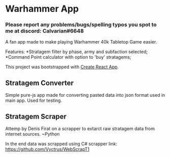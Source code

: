 # Warhammer App

### Please report any problems/bugs/spelling typos you spot to me at discord: Calvarian#6648

A fan app made to make playing Warhammer 40k Tabletop Game easier.

Features:
*Stratagem filter by phase, army and subfaction selected;
*Command Point calculator with option to 'buy' stratagems;

This project was bootstrapped with [Create React App](https://github.com/facebook/create-react-app).

## Stratagem Converter

Simple pure-js app made for converting pasted data into json format used in main app. Used for testing.

## Stratagem Scraper

Attemp by Denis Firat on a scrapper to extarct raw stratagem data from internet sources. ~Python

In the end data was scrapped using C# scrapper link: https://github.com/Vyctrus/WebScrapT1
